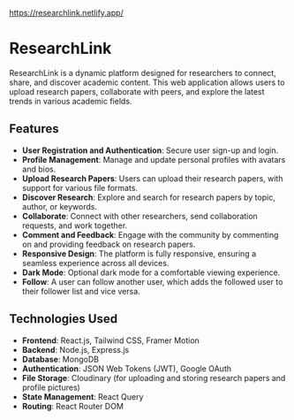 
https://researchlink.netlify.app/



# ResearchLink

ResearchLink is a dynamic platform designed for researchers to connect, share, and discover academic content. This web application allows users to upload research papers, collaborate with peers, and explore the latest trends in various academic fields.



## Features

- **User Registration and Authentication**: Secure user sign-up and login.
- **Profile Management**: Manage and update personal profiles with avatars and bios.
- **Upload Research Papers**: Users can upload their research papers, with support for various file formats.
- **Discover Research**: Explore and search for research papers by topic, author, or keywords.
- **Collaborate**: Connect with other researchers, send collaboration requests, and work together.
- **Comment and Feedback**: Engage with the community by commenting on and providing feedback on research papers.
- **Responsive Design**: The platform is fully responsive, ensuring a seamless experience across all devices.
- **Dark Mode**: Optional dark mode for a comfortable viewing experience.
- **Follow**: A user can follow another user, which adds the followed user to their follower list and vice versa.

## Technologies Used

- **Frontend**: React.js, Tailwind CSS, Framer Motion
- **Backend**: Node.js, Express.js
- **Database**: MongoDB
- **Authentication**: JSON Web Tokens (JWT), Google OAuth
- **File Storage**: Cloudinary (for uploading and storing research papers and profile pictures)
- **State Management**: React Query
- **Routing**: React Router DOM




